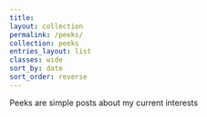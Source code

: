 ```yaml
---
title: 
layout: collection
permalink: /peeks/
collection: peeks
entries_layout: list
classes: wide
sort_by: date
sort_order: reverse
---
```

Peeks are simple posts about my current interests